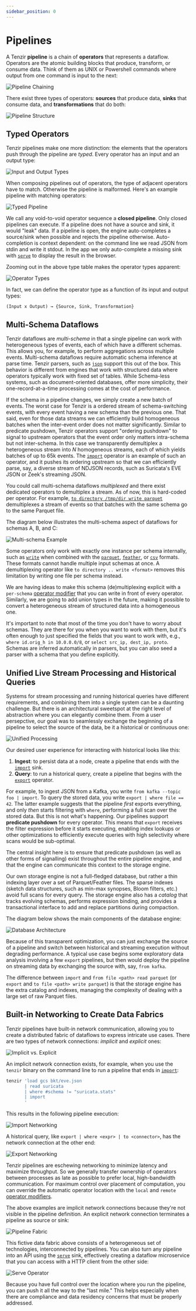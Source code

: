 ```yaml
---
sidebar_position: 0
---
```


# Pipelines

A Tenzir **pipeline** is a chain of **operators** that represents a dataflow.
Operators are the atomic building blocks that produce, transform, or consume
data. Think of them as UNIX or Powershell commands where output from one command
is input to the next:

![Pipeline Chaining](pipeline-chaining.excalidraw.svg)

There exist three types of operators: **sources** that produce data, **sinks**
that consume data, and **transformations** that do both:

![Pipeline Structure](pipeline-structure.excalidraw.svg)

## Typed Operators

Tenzir pipelines make one more distinction: the elements that the operators push
through the pipeline are *typed*. Every operator has an input and an output
type:

![Input and Output Types](operator-pieces.excalidraw.svg)

When composing pipelines out of operators, the type of adjacent operators have
to match. Otherwise the pipeline is malformed. Here's an example pipeline with
matching operators:

![Typed Pipeline](typed-pipeline.excalidraw.svg)

We call any void-to-void operator sequence a **closed pipeline**. Only closed
pipelines can execute. If a pipeline does not have a source and sink, it would
"leak" data. If a pipeline is open, the engine auto-completes a source/sink when
possible and rejects the pipeline otherwise. Auto-completion is context
dependent: on the command line we read JSON from stdin and write it stdout. In
the app we only auto-complete a missing sink with
[`serve`](operators/serve.md) to display the result in the browser.

Zooming out in the above type table makes the operator types apparent:

![Operator Types](operator-types.excalidraw.svg)

In fact, we can define the operator type as a function of its input and output types:

```
(Input x Output) → {Source, Sink, Transformation}
```

## Multi-Schema Dataflows

Tenzir dataflows are *multi-schema* in that a single pipeline can work
with heterogeneous types of events, each of which have a different schemas.
This allows you, for example, to perform aggregations across multiple events.
Multi-schema dataflows require automatic schema inference at parse time. Tenzir
parsers, such as [`json`](formats/json.md) support this out of the box. This
behavior is different from engines that work with structured data where
operators typically work with fixed set of tables. While Schema-less systems,
such as document-oriented databases, offer more simplicity, their
one-record-at-a-time processing comes at the cost of performance.

If the schema in a pipeline changes, we simply create a new batch of events. The
worst case for Tenzir is a ordered stream of schema-switching events, with every
event having a new schema than the previous one. That said, even for those data
streams we can efficiently build homogeneous batches when the inter-event order
does not matter significantly. Similar to predicate pushdown, Tenzir operators
support "ordering pushdown" to signal to upstream operators that the event order
only matters intra-schema but not inter-schema. In this case we transparently
demultiplex a heterogeneous stream into *N* homogeneous streams, each of which
yields batches of up to 65k events. The [`import`](operators/import.md)
operator is an example of such an operator, and it pushes its ordering upstream
so that we can efficiently parse, say, a diverse stream of NDJSON records, such
as Suricata's EVE JSON or Zeek's streaming JSON.

You could call multi-schema dataflows *multiplexed* and there exist dedicated
operators to demultiplex a stream. As of now, this is hard-coded per operator.
For example, [`to directory /tmp/dir write parquet`](connectors/directory.md)
demultiplexes a stream of events so that batches with the same schema go to the
same Parquet file.

The diagram below illustrates the multi-schema aspect of dataflows for schemas
A, B, and C:

![Multi-schema Example](multi-schema-example.excalidraw.svg)

Some operators only work with exactly one instance per schema internally, such
as [`write`](operators/write.md) when combined with the
[`parquet`](formats/parquet.md), [`feather`](formats/feather.md), or
[`csv`](formats/csv.md) formats. These formats cannot handle multiple input
schemas at once. A demultiplexing operator like `to directory .. write <format>`
removes this limitation by writing one file per schema instead.

We are having ideas to make this schema (de)multiplexing explicit with a
`per-schema` [operator modifier](language/operator-modifiers.md) that you can
write in front of every operator. Similarly, we are going to add union types in
the future, making it possible to convert a heterogeneous stream of structured
data into a homogeneous one.

It's important to note that most of the time you don't have to worry about
schemas. They are there for you when you want to work with them, but it's often
enough to just specified the fields that you want to work with, e.g., `where
id.orig_h in 10.0.0.0/8`, or `select src_ip, dest_ip, proto`. Schemas are
inferred automatically in parsers, but you can also seed a parser with a schema
that you define explicitly.

## Unified Live Stream Processing and Historical Queries

Systems for stream processing and running historical queries have different
requirements, and combining them into a single system can be a daunting
challenge. But there is an architectural sweetspot at the right level of
abstraction where you can elegantly combine them. From a user persepctive, our
goal was to seamlessly exchange the beginning of a pipeline to select the source
of the data, be it a historical or continuous one:

![Unified Processing](unified-processing.excalidraw.svg)

Our desired user experience for interacting with historical looks like this:

1. **Ingest**: to persist data at a node, create a pipeline that ends with the
   [`import`](operators/import.md) sink.
2. **Query**: to run a historical query, create a pipeline that begins with the
   [`export`](operators/export.md) operator.

For example, to ingest JSON from a Kafka, you write `from kafka --topic foo |
import`. To query the stored data, you write `export | where file == 42`. The
latter example suggests that the pipeline *first* exports everything, and only
*then* starts filtering with `where`, performing a full scan over the stored
data. But this is not what's happening. Our pipelines support **predicate
pushdown** for every operator. This means that `export` receives the filter
expression before it starts executing, enabling index lookups or other
optimizations to efficiently execute queries with high selectivity where scans
would be sub-optimal.

The central insight here is to ensure that predicate pushdown (as well as other
forms of signalling) exist throughout the entire pipeline engine, and that the
engine can communicate this context to the storage engine.

Our own storage engine is not a full-fledged database, but rather a thin
indexing layer over a set of Parquet/Feather files. The sparse indexes (sketch
data structures, such as min-max synopses, Bloom filters, etc.) avoid full scans
for every query. The storage engine also has a *catalog* that tracks evolving
schemas, performs expression binding, and provides a transactional interface to
add and replace partitions during compaction.

The diagram below shows the main components of the database engine:

![Database Architecture](database-architecture.excalidraw.svg)

Because of this transparent optimization, you can just exchange the source of a
pipeline and switch between historical and streaming execution without degrading
performance. A typical use case begins some exploratory data analysis involving
a few `export` pipelines, but then would deploy the pipeline on streaming data
by exchanging the source with, say, `from kafka`.

The difference between `import` and `from file <path> read parquet` (or `export`
and `to file <path> write parquet`) is that the storage engine has the extra
catalog and indexes, managing the complexity of dealing with a large set of raw
Parquet files.

## Built-in Networking to Create Data Fabrics

Tenzir pipelines have built-in network communication, allowing you to create a
distributed fabric of dataflows to express intricate use cases. There are two
types of network connections: *implicit* and *explicit* ones:

![Implicit vs. Explicit](implicit-vs-explicit-networking.excalidraw.svg)

An implicit network connection exists, for example, when you use the `tenzir`
binary on the command line to run a pipeline that ends in
[`import`](operators/import.md):

```bash
tenzir 'load gcs bkt/eve.json
       | read suricata
       | where #schema != "suricata.stats"
       | import
       '
```

This results in the following pipeline execution:

![Import Networking](import-networking.excalidraw.svg)

A historical query, like `export | where <expr> | to <connector>`, has the
network connection at the other end:

![Export Networking](export-networking.excalidraw.svg)

Tenzir pipelines are eschewing networking to minimize latency and maximize
throughput. So we generally transfer ownership of operators between processes as
late as possible to prefer local, high-bandwidth communication. For maximum
control over placement of computation, you can override the automatic operator
location with the `local` and `remote` [operator
modifiers](language/operator-modifiers.md).

The above examples are implicit network connections because they're not visible
in the pipeline definition. An explicit network connection terminates a pipeline
as source or sink:

![Pipeline Fabric](pipeline-fabric.excalidraw.svg)

This fictive data fabric above consists of a heterogeneous set of technologies,
interconnected by pipelines. You can also turn any pipeline into an API using
the [`serve`](operators/serve.md) sink, effectively creating a dataflow
microservice that you can access with a HTTP client from the other side:

![Serve Operator](operators/serve.excalidraw.svg)

Because you have full control over the location where you run the pipeline, you
can push it all the way to the "last mile." This helps especially when there
are compliance and data residency concerns that must be properly addressed.
